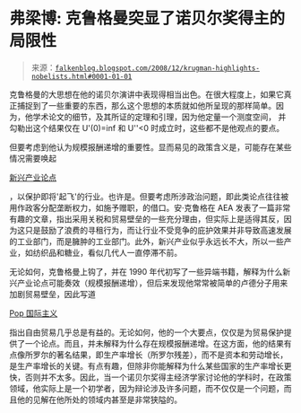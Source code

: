 <!--yml

类别：未分类

日期：2024 年 5 月 12 日 22:44:07

-->

# 弗梁博: 克鲁格曼突显了诺贝尔奖得主的局限性

> 来源：[`falkenblog.blogspot.com/2008/12/krugman-highlights-nobelists.html#0001-01-01`](http://falkenblog.blogspot.com/2008/12/krugman-highlights-nobelists.html#0001-01-01)

克鲁格曼的大思想在他的诺贝尔演讲中表现得相当出色。在很大程度上，如果它真正捕捉到了一些重要的东西，那么这个思想的本质就如他所呈现的那样简单。因为，他学术论文的细节，及其所证的定理和引理，因为他定量一个测度空间， 并勾勒出这个结果仅在 U'(0)=inf 和 U''<0 时成立时，这些都不是他观点的要点。

但要考虑到他认为规模报酬递增的重要性。显而易见的政策含义是，可能存在某些情况需要唤起

[新兴产业论点](http://en.wikipedia.org/wiki/Infant_industry_argument)

，以保护即将'起飞'的行业。也许是。但要考虑所涉政治问题，即此类论点往往被用作政客分配垄断权力，如施予赠职，的借口。安·克鲁格在 AEA 发表了一篇非常有趣的文章，指出采用关税和贸易壁垒的一些充分理由，但实际上是适得其反，因为这只是鼓励了浪费的寻租行为，而让行业不受竞争的庇护效果并非导致高速发展的工业部门，而是臃肿的工业部门。此外，新兴产业似乎永远长不大，所以一些产业，如纺织品和糖业，看似几代人一直停滞不前。

无论如何，克鲁格曼上钩了，并在 1990 年代初写了一些异端书籍，解释为什么新兴产业论点可能奏效（规模报酬递增），但后来发现他常常被简单的卢德分子用来加剧贸易壁垒，因此写道

[Pop 国际主义](http://www.amazon.com/Pop-Internationalism-Paul-Krugman/dp/0262611333/ref=sr_1_22?ie=UTF8&s=books&qid=1228881416&sr=1-22)

指出自由贸易几乎总是有益的。无论如何，他的一个大要点，仅仅是为贸易保护提供了一个论点。而且，并未解释为什么存在规模报酬递增。在这方面，他的结果有点像所罗尔的著名结果，即生产率增长（所罗尔残差），而不是资本和劳动增长，是生产率增长的关键。有点有趣，但除非你能解释为什么某些国家的生产率增长更快，否则并不太多。因此，当一个诺贝尔奖得主经济学家讨论他的学科时，在政策领域，他实际上是一个初学者，因为辩论涉及许多问题，而不仅仅是一个问题，而且他的见解在他所处的领域内甚至是非常狭隘的。

